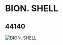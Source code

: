 # BION.  SHELL
## 44140
![BION.  SHELL](https://lc-www-live-s.legocdn.com/media/bricks/5/2/4215827.jpg)